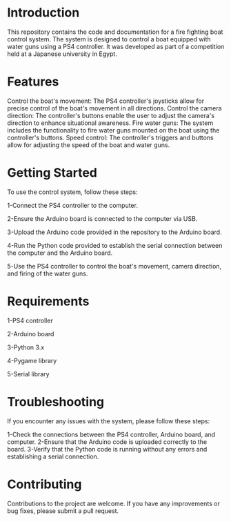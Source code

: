 # Introduction

This repository contains the code and documentation for a fire fighting boat control system. The system is designed to control a boat equipped with water guns using a PS4 controller. It was developed as part of a competition held at a Japanese university in Egypt.

# Features

Control the boat's movement: The PS4 controller's joysticks allow for precise control of the boat's movement in all directions.
Control the camera direction: The controller's buttons enable the user to adjust the camera's direction to enhance situational awareness.
Fire water guns: The system includes the functionality to fire water guns mounted on the boat using the controller's buttons.
Speed control: The controller's triggers and buttons allow for adjusting the speed of the boat and water guns.

# Getting Started

To use the control system, follow these steps:

1-Connect the PS4 controller to the computer.

2-Ensure the Arduino board is connected to the computer via USB.

3-Upload the Arduino code provided in the repository to the Arduino board.

4-Run the Python code provided to establish the serial connection between the computer and the Arduino board.

5-Use the PS4 controller to control the boat's movement, camera direction, and firing of the water guns.

# Requirements

1-PS4 controller

2-Arduino board

3-Python 3.x

4-Pygame library

5-Serial library

# Troubleshooting

If you encounter any issues with the system, please follow these steps:

1-Check the connections between the PS4 controller, Arduino board, and computer.
2-Ensure that the Arduino code is uploaded correctly to the board.
3-Verify that the Python code is running without any errors and establishing a serial connection.

# Contributing

Contributions to the project are welcome. If you have any improvements or bug fixes, please submit a pull request.
